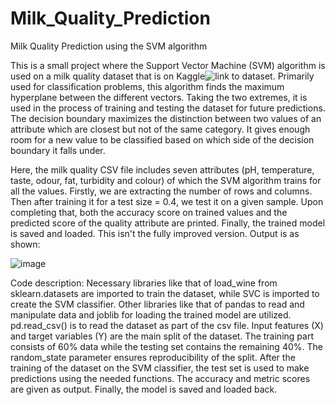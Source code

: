 # Milk_Quality_Prediction
Milk Quality Prediction using the SVM algorithm

This is a small project where the Support Vector Machine (SVM) algorithm is used on a milk quality dataset that is on Kaggle![link to dataset](https://www.kaggle.com/datasets/cpluzshrijayan/milkquality).
Primarily used for classification problems, this algorithm finds the maximum hyperplane between the different vectors. Taking the two extremes, it is used in the process of training and testing the dataset for future predictions. The decision boundary maximizes the distinction between two values of an attribute which are closest but not of the same category. It gives enough room for a new value to be classified based on which side of the decision boundary it falls under.

Here, the milk quality CSV file includes seven attributes (pH, temperature, taste, odour, fat, turbidity and colour) of which the SVM algorithm trains for all the values. 
Firstly, we are extracting the number of rows and columns. Then after training it for a test size = 0.4, we test it on a given sample. Upon completing that, both the accuracy score on trained values and the predicted score of the quality attribute are printed. Finally, the trained model is saved and loaded.
This isn't the fully improved version. Output is as shown:

![image](https://github.com/ShifaliSanthosh/Milk_Quality_Prediction/assets/116059111/86ea4114-6df9-40bf-b741-a68427288241)


Code description:
Necessary libraries like that of load_wine from sklearn.datasets are imported to train the dataset, while SVC is imported to create the SVM classifier. Other libraries like that of pandas to read and manipulate data and joblib for loading the trained model are utilized. 
pd.read_csv() is to read the dataset as part of the csv file. Input features (X) and target variables (Y) are the main split of the dataset. The training part consists of 60% data while the testing set contains the remaining 40%. The random_state parameter ensures reproducibility of the split. After the training of the dataset on the SVM classifier, the test set is used to make predictions using the needed functions. The accuracy and metric scores are given as output. Finally, the model is saved and loaded back.
